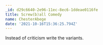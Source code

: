 ```yaml
---
_id: d29c6640-2e96-11ec-8ec6-1ddeae0116fe
title: Screw(b)all Comedy
name: ChesterAbege
date: '2021-10-16T15:36:25.794Z'
---
```

Instead of criticism write the variants.
